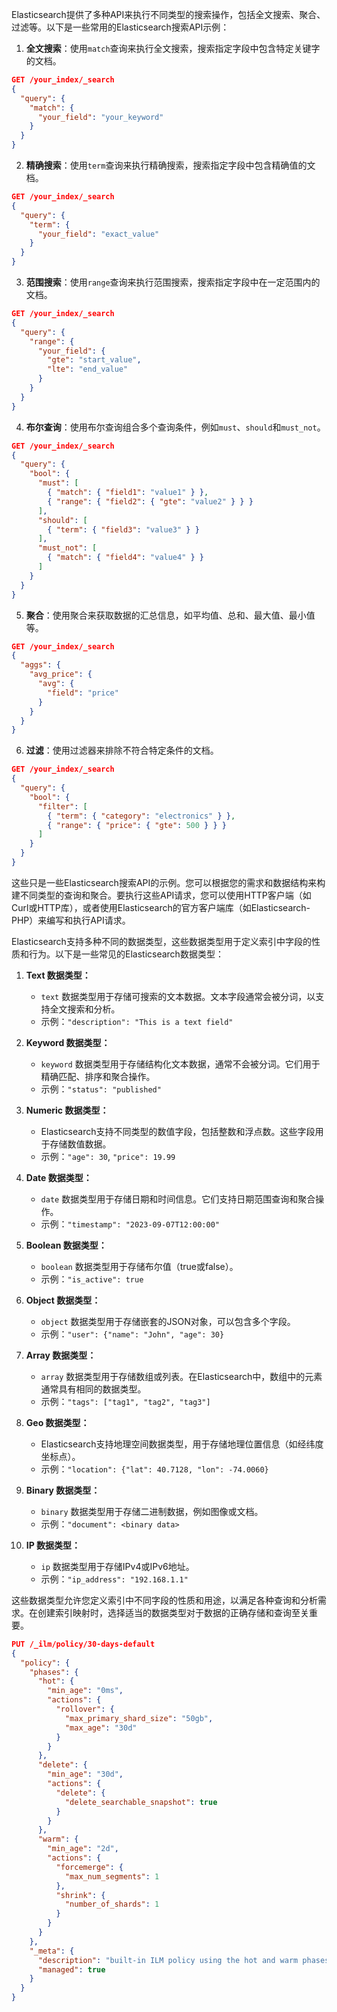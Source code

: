
Elasticsearch提供了多种API来执行不同类型的搜索操作，包括全文搜索、聚合、过滤等。以下是一些常用的Elasticsearch搜索API示例：

1. **全文搜索**：使用`match`查询来执行全文搜索，搜索指定字段中包含特定关键字的文档。

```json
GET /your_index/_search
{
  "query": {
    "match": {
      "your_field": "your_keyword"
    }
  }
}
```

2. **精确搜索**：使用`term`查询来执行精确搜索，搜索指定字段中包含精确值的文档。

```json
GET /your_index/_search
{
  "query": {
    "term": {
      "your_field": "exact_value"
    }
  }
}
```

3. **范围搜索**：使用`range`查询来执行范围搜索，搜索指定字段中在一定范围内的文档。

```json
GET /your_index/_search
{
  "query": {
    "range": {
      "your_field": {
        "gte": "start_value",
        "lte": "end_value"
      }
    }
  }
}
```

4. **布尔查询**：使用布尔查询组合多个查询条件，例如`must`、`should`和`must_not`。

```json
GET /your_index/_search
{
  "query": {
    "bool": {
      "must": [
        { "match": { "field1": "value1" } },
        { "range": { "field2": { "gte": "value2" } } }
      ],
      "should": [
        { "term": { "field3": "value3" } }
      ],
      "must_not": [
        { "match": { "field4": "value4" } }
      ]
    }
  }
}
```

5. **聚合**：使用聚合来获取数据的汇总信息，如平均值、总和、最大值、最小值等。

```json
GET /your_index/_search
{
  "aggs": {
    "avg_price": {
      "avg": {
        "field": "price"
      }
    }
  }
}
```

6. **过滤**：使用过滤器来排除不符合特定条件的文档。

```json
GET /your_index/_search
{
  "query": {
    "bool": {
      "filter": [
        { "term": { "category": "electronics" } },
        { "range": { "price": { "gte": 500 } } }
      ]
    }
  }
}
```

这些只是一些Elasticsearch搜索API的示例。您可以根据您的需求和数据结构来构建不同类型的查询和聚合。要执行这些API请求，您可以使用HTTP客户端（如Curl或HTTP库），或者使用Elasticsearch的官方客户端库（如Elasticsearch-PHP）来编写和执行API请求。


Elasticsearch支持多种不同的数据类型，这些数据类型用于定义索引中字段的性质和行为。以下是一些常见的Elasticsearch数据类型：

1. **Text 数据类型：**
   - `text` 数据类型用于存储可搜索的文本数据。文本字段通常会被分词，以支持全文搜索和分析。
   - 示例：`"description": "This is a text field"`

2. **Keyword 数据类型：**
   - `keyword` 数据类型用于存储结构化文本数据，通常不会被分词。它们用于精确匹配、排序和聚合操作。
   - 示例：`"status": "published"`

3. **Numeric 数据类型：**
   - Elasticsearch支持不同类型的数值字段，包括整数和浮点数。这些字段用于存储数值数据。
   - 示例：`"age": 30`, `"price": 19.99`

4. **Date 数据类型：**
   - `date` 数据类型用于存储日期和时间信息。它们支持日期范围查询和聚合操作。
   - 示例：`"timestamp": "2023-09-07T12:00:00"`

5. **Boolean 数据类型：**
   - `boolean` 数据类型用于存储布尔值（true或false）。
   - 示例：`"is_active": true`

6. **Object 数据类型：**
   - `object` 数据类型用于存储嵌套的JSON对象，可以包含多个字段。
   - 示例：`"user": {"name": "John", "age": 30}`

7. **Array 数据类型：**
   - `array` 数据类型用于存储数组或列表。在Elasticsearch中，数组中的元素通常具有相同的数据类型。
   - 示例：`"tags": ["tag1", "tag2", "tag3"]`

8. **Geo 数据类型：**
   - Elasticsearch支持地理空间数据类型，用于存储地理位置信息（如经纬度坐标点）。
   - 示例：`"location": {"lat": 40.7128, "lon": -74.0060}`

9. **Binary 数据类型：**
   - `binary` 数据类型用于存储二进制数据，例如图像或文档。
   - 示例：`"document": <binary data>`

10. **IP 数据类型：**
    - `ip` 数据类型用于存储IPv4或IPv6地址。
    - 示例：`"ip_address": "192.168.1.1"`

这些数据类型允许您定义索引中不同字段的性质和用途，以满足各种查询和分析需求。在创建索引映射时，选择适当的数据类型对于数据的正确存储和查询至关重要。


```json
PUT /_ilm/policy/30-days-default
{
  "policy": {
    "phases": {
      "hot": {
        "min_age": "0ms",
        "actions": {
          "rollover": {
            "max_primary_shard_size": "50gb",
            "max_age": "30d"
          }
        }
      },
      "delete": {
        "min_age": "30d",
        "actions": {
          "delete": {
            "delete_searchable_snapshot": true
          }
        }
      },
      "warm": {
        "min_age": "2d",
        "actions": {
          "forcemerge": {
            "max_num_segments": 1
          },
          "shrink": {
            "number_of_shards": 1
          }
        }
      }
    },
    "_meta": {
      "description": "built-in ILM policy using the hot and warm phases with a retention of 30 days",
      "managed": true
    }
  }
}
```